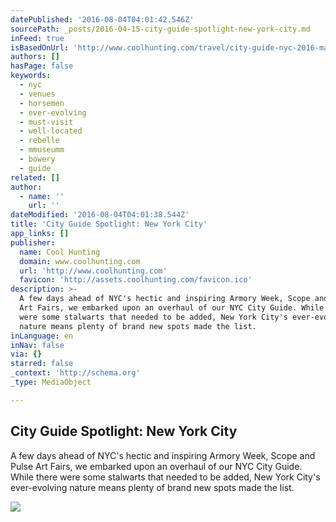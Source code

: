 ```yaml
---
datePublished: '2016-08-04T04:01:42.546Z'
sourcePath: _posts/2016-04-15-city-guide-spotlight-new-york-city.md
inFeed: true
isBasedOnUrl: 'http://www.coolhunting.com/travel/city-guide-nyc-2016-march'
authors: []
hasPage: false
keywords:
  - nyc
  - venues
  - horsemen
  - ever-evolving
  - must-visit
  - well-located
  - rebelle
  - mmuseumm
  - bowery
  - guide
related: []
author:
  - name: ''
    url: ''
dateModified: '2016-08-04T04:01:38.544Z'
title: 'City Guide Spotlight: New York City'
app_links: []
publisher:
  name: Cool Hunting
  domain: www.coolhunting.com
  url: 'http://www.coolhunting.com'
  favicon: 'http://assets.coolhunting.com/favicon.ico'
description: >-
  A few days ahead of NYC's hectic and inspiring Armory Week, Scope and Pulse
  Art Fairs, we embarked upon an overhaul of our NYC City Guide. While there
  were some stalwarts that needed to be added, New York City's ever-evolving
  nature means plenty of brand new spots made the list.
inLanguage: en
inNav: false
via: {}
starred: false
_context: 'http://schema.org'
_type: MediaObject

---
```

<article style=""><h1>City Guide Spotlight: New York City</h1><p>A few days ahead of NYC's hectic and inspiring Armory Week, Scope and Pulse Art Fairs, we embarked upon an overhaul of our NYC City Guide. While there were some stalwarts that needed to be added, New York City's ever-evolving nature means plenty of brand new spots made the list.</p><img src="https://s3-us-west-2.amazonaws.com/the-grid-img/p/af7a9d273d9a3ad652d9db0e555c5988fb81d7ec.jpg" /></article>
